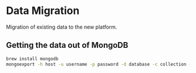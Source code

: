 # Data Migration

Migration of existing data to the new platform.

## Getting the data out of MongoDB

```bash
brew install mongodb
mongoexport -h host -u username -p password -d database -c collection -o existing_data.json
```
